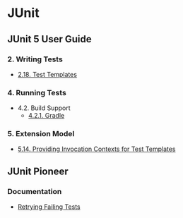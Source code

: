 # JUnit
## JUnit 5 User Guide
### 2. Writing Tests
* [2.18. Test Templates](https://junit.org/junit5/docs/current/user-guide/#writing-tests-test-templates)

### 4. Running Tests
* 4.2. Build Support
  * [4.2.1. Gradle](https://junit.org/junit5/docs/current/user-guide/#running-tests-build-gradle)

### 5. Extension Model
* [5.14. Providing Invocation Contexts for Test Templates](https://junit.org/junit5/docs/current/user-guide/#extensions-test-templates)

## JUnit Pioneer
### Documentation
* [Retrying Failing Tests](https://junit-pioneer.org/docs/retrying-test/)

